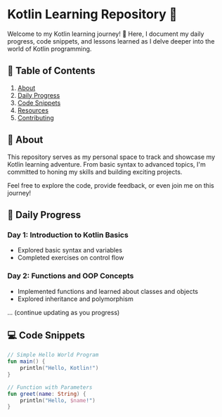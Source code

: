 # Kotlin Learning Repository 🚀

Welcome to my Kotlin learning journey! 🌟 Here, I document my daily progress, code snippets, and lessons learned as I delve deeper into the world of Kotlin programming.

## 📖 Table of Contents

1. [About](#about)
2. [Daily Progress](#daily-progress)
3. [Code Snippets](#code-snippets)
4. [Resources](#resources)
5. [Contributing](#contributing)

## 🚀 About

This repository serves as my personal space to track and showcase my Kotlin learning adventure. From basic syntax to advanced topics, I'm committed to honing my skills and building exciting projects.

Feel free to explore the code, provide feedback, or even join me on this journey!

## 📅 Daily Progress

### Day 1: Introduction to Kotlin Basics
- Explored basic syntax and variables
- Completed exercises on control flow

### Day 2: Functions and OOP Concepts
- Implemented functions and learned about classes and objects
- Explored inheritance and polymorphism

... (continue updating as you progress)

## 💻 Code Snippets

```kotlin
// Simple Hello World Program
fun main() {
    println("Hello, Kotlin!")
}

// Function with Parameters
fun greet(name: String) {
    println("Hello, $name!")
}

